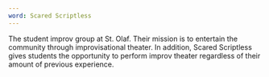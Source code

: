 ```yaml
---
word: Scared Scriptless
---
```


The student improv group at St. Olaf. Their mission is to entertain the community through improvisational theater. In addition, Scared Scriptless gives students the opportunity to perform improv theater regardless of their amount of previous experience.
